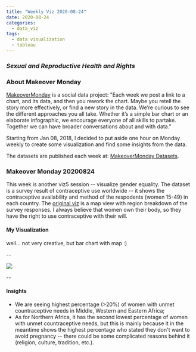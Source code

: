 ```yaml
---
title: "Weekly Viz 2020-08-24"
date: 2020-08-24
categories:
  - data_viz
tags:
  - data visualization
  - tableau
---
```


### *Sexual and Reproductive Health and Rights*


### About Makeover Monday

[MakeoverMonday](http://www.makeovermonday.co.uk/) is a social data project:
"Each week we post a link to a chart, and its data, and then you rework the chart.
Maybe you retell the story more effectively, or find a new story in the data.
We’re curious to see the different approaches you all take. Whether it’s a simple bar chart or an elaborate infographic, we encourage everyone of all skills to partake.
Together we can have broader conversations about and with data."

Starting from Jan 08, 2018, I decided to put aside one hour on Monday weekly to create some visualization and find some insights from the data.

The datasets are published each week at: [MakeoverMonday Datasets](http://www.makeovermonday.co.uk/data/).

### Makeover Monday 20200824

This week is another viz5 session -- visualize gender equality. The dataset is a survey result of contraceptive use worldwide -- it shows the contraceptive availability and method of the respodents (women 15-49) in each country. The [original viz](https://media.data.world/boFwVig9ToOkffjnzVMC_Main%20Dashboard.png) is a map view with region breakdown of the survey responses. I always believe that women own their body, so they have the right to use contraceptive with their will.    

#### My Visualization

well... not very creative, but bar chart with map :)   

--  

<div class='tableauPlaceholder' id='viz1598322083821' style='position: relative'>
<noscript><a href='#'>
  <img alt=' ' src='https:&#47;&#47;public.tableau.com&#47;static&#47;images&#47;Ma&#47;MakeOverMonday2020824SexualandReproductiveHealthandRights&#47;UnMetContraceptiveNeedsWorldwide&#47;1_rss.png' style='border: none' />
</a></noscript>
<object class='tableauViz'  style='display:none;'>
  <param name='host_url' value='https%3A%2F%2Fpublic.tableau.com%2F' />
  <param name='embed_code_version' value='3' /> 
  <param name='site_root' value='' />
  <param name='name' value='MakeOverMonday2020824SexualandReproductiveHealthandRights&#47;UnMetContraceptiveNeedsWorldwide' />
  <param name='tabs' value='no' />
  <param name='toolbar' value='yes' />
  <param name='static_image' value='https:&#47;&#47;public.tableau.com&#47;static&#47;images&#47;Ma&#47;MakeOverMonday2020824SexualandReproductiveHealthandRights&#47;UnMetContraceptiveNeedsWorldwide&#47;1.png' />
  <param name='animate_transition' value='yes' />
  <param name='display_static_image' value='yes' />
  <param name='display_spinner' value='yes' />
  <param name='display_overlay' value='yes' />
  <param name='display_count' value='yes' />
  <param name='language' value='en' />
</object></div>       
<script type='text/javascript'>      
  var divElement = document.getElementById('viz1598322083821');             
  var vizElement = divElement.getElementsByTagName('object')[0];            
  if ( divElement.offsetWidth > 800 ) { vizElement.style.width='800px';vizElement.style.height='627px';} else if ( divElement.offsetWidth > 500 ) { vizElement.style.width='800px';vizElement.style.height='627px';} else { vizElement.style.width='100%';vizElement.style.height='777px';}    
  var scriptElement = document.createElement('script');       
  scriptElement.src = 'https://public.tableau.com/javascripts/api/viz_v1.js';   
  vizElement.parentNode.insertBefore(scriptElement, vizElement);             
</script>
  
  
--  

#### Insights
* We are seeing highest percentage (>20%) of women with unmet countraceptive needs in Middle, Western and Eastern Africa;  
* As for Northern Africa, it has the second lowest percentage of women with unmet countraceptive needs, but this is mainly because it in the meantime shows the highest percentage who stated they don't want to avoid pregnancy -- there could be some complicated reasons behind it (religion, culture, tradition, etc.).   

